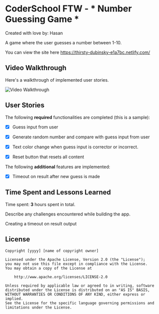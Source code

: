 # CoderSchool FTW - * Number Guessing Game *

Created with love by: Hasan
  
A game where the user guesses a number between 1-10. 


You can view the site here https://thirsty-dubinsky-e1a7bc.netlify.com/


## Video Walkthrough

Here's a walkthrough of implemented user stories.


<img src='http://g.recordit.co/5d0Ag2PPZN.gif' title='Video Walkthrough' width='' alt='Video Walkthrough' />


## User Stories

The following **required** functionalities are completed (this is a sample):


* [x] Guess input from user
* [x] Generate random number and compare with guess input from user
* [x] Text color change when guess input is corrector or incorrect.
* [x] Reset button that resets all content


The following **additional** features are implemented:

* [x] Timeout on result after new guess is made

## Time Spent and Lessons Learned

Time spent: **3** hours spent in total.

Describe any challenges encountered while building the app.

Creating a timeout on result output


## License

    Copyright [yyyy] [name of copyright owner]

    Licensed under the Apache License, Version 2.0 (the "License");
    you may not use this file except in compliance with the License.
    You may obtain a copy of the License at

        http://www.apache.org/licenses/LICENSE-2.0

    Unless required by applicable law or agreed to in writing, software
    distributed under the License is distributed on an "AS IS" BASIS,
    WITHOUT WARRANTIES OR CONDITIONS OF ANY KIND, either express or implied.
    See the License for the specific language governing permissions and
    limitations under the License.